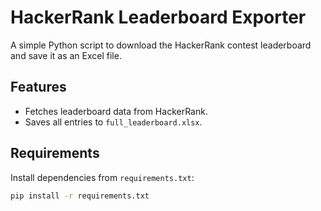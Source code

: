 # HackerRank Leaderboard Exporter

A simple Python script to download the HackerRank contest leaderboard and save it as an Excel file.

## Features
- Fetches leaderboard data from HackerRank.
- Saves all entries to `full_leaderboard.xlsx`.

## Requirements
Install dependencies from `requirements.txt`:
```bash
pip install -r requirements.txt